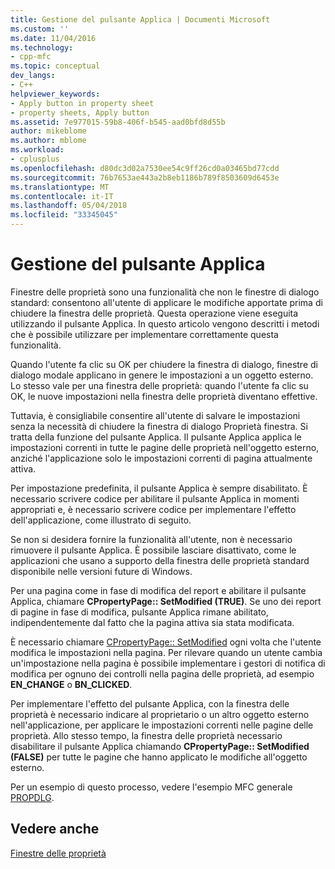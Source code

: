 ```yaml
---
title: Gestione del pulsante Applica | Documenti Microsoft
ms.custom: ''
ms.date: 11/04/2016
ms.technology:
- cpp-mfc
ms.topic: conceptual
dev_langs:
- C++
helpviewer_keywords:
- Apply button in property sheet
- property sheets, Apply button
ms.assetid: 7e977015-59b8-406f-b545-aad0bfd8d55b
author: mikeblome
ms.author: mblome
ms.workload:
- cplusplus
ms.openlocfilehash: d80dc3d02a7530ee54c9ff26cd0a03465bd77cdd
ms.sourcegitcommit: 76b7653ae443a2b8eb1186b789f8503609d6453e
ms.translationtype: MT
ms.contentlocale: it-IT
ms.lasthandoff: 05/04/2018
ms.locfileid: "33345045"
---
```

# <a name="handling-the-apply-button"></a>Gestione del pulsante Applica
Finestre delle proprietà sono una funzionalità che non le finestre di dialogo standard: consentono all'utente di applicare le modifiche apportate prima di chiudere la finestra delle proprietà. Questa operazione viene eseguita utilizzando il pulsante Applica. In questo articolo vengono descritti i metodi che è possibile utilizzare per implementare correttamente questa funzionalità.  
  
 Quando l'utente fa clic su OK per chiudere la finestra di dialogo, finestre di dialogo modale applicano in genere le impostazioni a un oggetto esterno. Lo stesso vale per una finestra delle proprietà: quando l'utente fa clic su OK, le nuove impostazioni nella finestra delle proprietà diventano effettive.  
  
 Tuttavia, è consigliabile consentire all'utente di salvare le impostazioni senza la necessità di chiudere la finestra di dialogo Proprietà finestra. Si tratta della funzione del pulsante Applica. Il pulsante Applica applica le impostazioni correnti in tutte le pagine delle proprietà nell'oggetto esterno, anziché l'applicazione solo le impostazioni correnti di pagina attualmente attiva.  
  
 Per impostazione predefinita, il pulsante Applica è sempre disabilitato. È necessario scrivere codice per abilitare il pulsante Applica in momenti appropriati e, è necessario scrivere codice per implementare l'effetto dell'applicazione, come illustrato di seguito.  
  
 Se non si desidera fornire la funzionalità all'utente, non è necessario rimuovere il pulsante Applica. È possibile lasciare disattivato, come le applicazioni che usano a supporto della finestra delle proprietà standard disponibile nelle versioni future di Windows.  
  
 Per una pagina come in fase di modifica del report e abilitare il pulsante Applica, chiamare **CPropertyPage:: SetModified (TRUE)**. Se uno dei report di pagine in fase di modifica, pulsante Applica rimane abilitato, indipendentemente dal fatto che la pagina attiva sia stata modificata.  
  
 È necessario chiamare [CPropertyPage:: SetModified](../mfc/reference/cpropertypage-class.md#setmodified) ogni volta che l'utente modifica le impostazioni nella pagina. Per rilevare quando un utente cambia un'impostazione nella pagina è possibile implementare i gestori di notifica di modifica per ognuno dei controlli nella pagina delle proprietà, ad esempio **EN_CHANGE** o **BN_CLICKED**.  
  
 Per implementare l'effetto del pulsante Applica, con la finestra delle proprietà è necessario indicare al proprietario o un altro oggetto esterno nell'applicazione, per applicare le impostazioni correnti nelle pagine delle proprietà. Allo stesso tempo, la finestra delle proprietà necessario disabilitare il pulsante Applica chiamando **CPropertyPage:: SetModified (FALSE)** per tutte le pagine che hanno applicato le modifiche all'oggetto esterno.  
  
 Per un esempio di questo processo, vedere l'esempio MFC generale [PROPDLG](../visual-cpp-samples.md).  
  
## <a name="see-also"></a>Vedere anche  
 [Finestre delle proprietà](../mfc/property-sheets-mfc.md)

